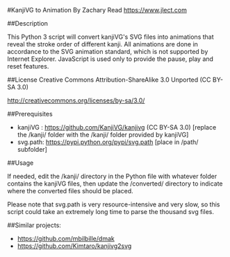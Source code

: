 #KanjiVG to Animation
By Zachary Read
https://www.jlect.com


##Description

This Python 3 script will convert kanjiVG's SVG files into animations that reveal the stroke order of different kanji. All animations are done in accordance to the SVG animation standard, which is not supported by Internet Explorer. JavaScript is used only to provide the pause, play and reset features.

##License
Creative Commons Attribution-ShareAlike 3.0 Unported (CC BY-SA 3.0)

http://creativecommons.org/licenses/by-sa/3.0/

##Prerequisites

* kanjiVG :  https://github.com/KanjiVG/kanjivg (CC BY-SA 3.0) [replace the /kanji/ folder with the /kanji/ folder provided by kanjiVG]
* svg.path:  https://pypi.python.org/pypi/svg.path [place in /path/ subfolder]

##Usage

If needed, edit the /kanji/ directory in the Python file with whatever folder contains the kanjiVG files, then update the /converted/ directory to indicate where the converted files should be placed.

Please note that svg.path is very resource-intensive and very slow, so this script could take an extremely long time to parse the thousand svg files.

##Similar projects:

* https://github.com/mbilbille/dmak
* https://github.com/Kimtaro/kanjivg2svg
